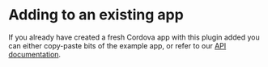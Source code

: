 # Adding to an existing app

If you already have created a fresh Cordova app with this plugin added you can either copy-paste bits of the example app, or refer to our [API documentation](../reference/introduction.md).